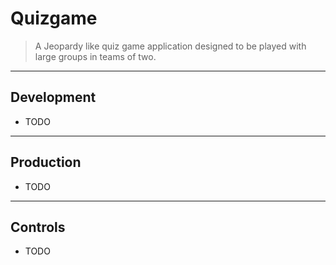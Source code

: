 # Quizgame
 > A Jeopardy like quiz game application designed to be played with large groups in teams of two.

---

## Development

- TODO

---

## Production

- TODO

---

## Controls

- TODO

